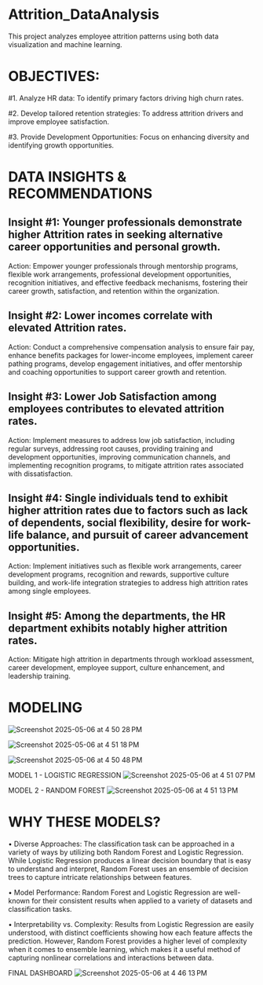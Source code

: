 # Attrition_DataAnalysis
This project analyzes employee attrition patterns using both data visualization and machine learning.

# OBJECTIVES:
#1. Analyze HR data: To identify primary factors driving high churn rates.

#2. Develop tailored retention strategies: To address attrition drivers and improve employee satisfaction.

#3. Provide Development Opportunities: Focus on enhancing diversity and identifying growth opportunities.


# DATA INSIGHTS & RECOMMENDATIONS

## Insight #1: Younger professionals demonstrate higher Attrition rates in seeking alternative career opportunities and personal growth.

Action: Empower younger professionals through mentorship programs, flexible work arrangements, professional development opportunities, recognition initiatives, and effective feedback mechanisms, fostering their career growth, satisfaction, and retention within the organization.


## Insight #2: Lower incomes correlate with elevated Attrition rates.

Action: Conduct a comprehensive compensation analysis to ensure fair pay, enhance benefits packages for lower-income employees, implement career pathing programs, develop engagement initiatives, and offer mentorship and coaching opportunities to support career growth and retention.


## Insight #3: Lower Job Satisfaction among employees contributes to elevated attrition rates.

Action: Implement measures to address low job satisfaction, including regular surveys, addressing root causes, providing training and development opportunities, improving communication channels, and implementing recognition programs, to mitigate attrition rates associated with dissatisfaction.


## Insight #4: Single individuals tend to exhibit higher attrition rates due to factors such as lack of dependents, social flexibility, desire for work-life balance, and pursuit of career advancement opportunities.

Action: Implement initiatives such as flexible work arrangements, career development programs, recognition and rewards, supportive culture building, and work-life integration strategies to address high attrition rates among single employees.


## Insight #5: Among the departments, the HR department exhibits notably higher attrition rates.

Action: Mitigate high attrition in departments through workload assessment, career development, employee support, culture enhancement, and leadership training.


# MODELING
![Screenshot 2025-05-06 at 4 50 28 PM](https://github.com/user-attachments/assets/14e7f956-4966-40bf-930a-d8c6b702b3c2)

![Screenshot 2025-05-06 at 4 51 18 PM](https://github.com/user-attachments/assets/6a8c8709-0f68-42e8-8440-697630f49c62)

![Screenshot 2025-05-06 at 4 50 48 PM](https://github.com/user-attachments/assets/af42ee2c-1e58-4aa6-b80e-48e09fc56837)

MODEL 1 - LOGISTIC REGRESSION
![Screenshot 2025-05-06 at 4 51 07 PM](https://github.com/user-attachments/assets/b83b0790-8811-437b-ad04-599aefaad8bd)

MODEL 2 - RANDOM FOREST
![Screenshot 2025-05-06 at 4 51 13 PM](https://github.com/user-attachments/assets/cec670e4-852a-4a19-b11c-dc53f0d569f2)

# WHY THESE MODELS?

• Diverse Approaches: The classification task can be approached in a variety of ways by utilizing both Random Forest and Logistic Regression. While Logistic Regression produces a linear decision boundary that is easy to understand and interpret, Random Forest uses an ensemble of decision trees to capture intricate relationships between features.

• Model Performance: Random Forest and Logistic Regression are well-known for their consistent results when applied to a variety of datasets and classification tasks.

• Interpretability vs. Complexity: Results from Logistic Regression are easily understood, with distinct coefficients showing how each feature affects the prediction. However, Random Forest provides a higher level of complexity when it comes to ensemble learning, which makes it a useful method of capturing nonlinear correlations and interactions between data.
 

FINAL DASHBOARD
![Screenshot 2025-05-06 at 4 46 13 PM](https://github.com/user-attachments/assets/84b7b729-6763-4839-b421-51d934375f3f)



 
